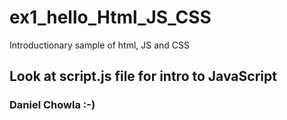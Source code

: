 # ex1_hello_Html_JS_CSS
Introductionary sample of html, JS and CSS

## Look at script.js file for intro to JavaScript


### Daniel Chowla :-) ###
